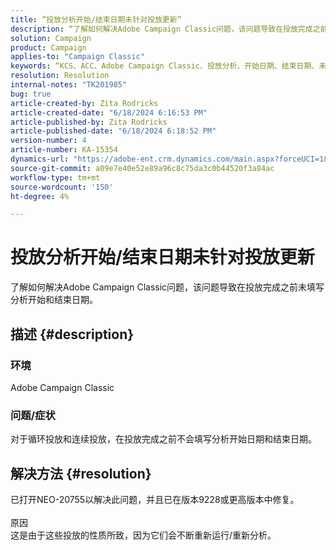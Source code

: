 ```yaml
---
title: “投放分析开始/结束日期未针对投放更新”
description: “了解如何解决Adobe Campaign Classic问题，该问题导致在投放完成之前未填写分析开始和结束日期。”
solution: Campaign
product: Campaign
applies-to: "Campaign Classic"
keywords: “KCS、ACC、Adobe Campaign Classic、投放分析、开始日期、结束日期、未正确更新、定期投放、连续投放、NEO-20755”
resolution: Resolution
internal-notes: "TK201985"
bug: true
article-created-by: Zita Rodricks
article-created-date: "6/18/2024 6:16:53 PM"
article-published-by: Zita Rodricks
article-published-date: "6/18/2024 6:18:52 PM"
version-number: 4
article-number: KA-15354
dynamics-url: "https://adobe-ent.crm.dynamics.com/main.aspx?forceUCI=1&pagetype=entityrecord&etn=knowledgearticle&id=142e58eb-9e2d-ef11-840a-002248084fbb"
source-git-commit: a09e7e40e52e89a96c8c75da3c0b44520f3a84ac
workflow-type: tm+mt
source-wordcount: '150'
ht-degree: 4%

---
```


# 投放分析开始/结束日期未针对投放更新


了解如何解决Adobe Campaign Classic问题，该问题导致在投放完成之前未填写分析开始和结束日期。

## 描述 {#description}


### 环境

Adobe Campaign Classic



### 问题/症状

对于循环投放和连续投放，在投放完成之前不会填写分析开始日期和结束日期。






## 解决方法 {#resolution}


已打开NEO-20755以解决此问题，并且已在版本9228或更高版本中修复。
<br><br>原因<br>这是由于这些投放的性质所致，因为它们会不断重新运行/重新分析。